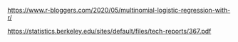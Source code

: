https://www.r-bloggers.com/2020/05/multinomial-logistic-regression-with-r/

https://statistics.berkeley.edu/sites/default/files/tech-reports/367.pdf

